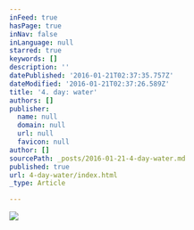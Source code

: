 ```yaml
---
inFeed: true
hasPage: true
inNav: false
inLanguage: null
starred: true
keywords: []
description: ''
datePublished: '2016-01-21T02:37:35.757Z'
dateModified: '2016-01-21T02:37:26.589Z'
title: '4. day: water'
authors: []
publisher:
  name: null
  domain: null
  url: null
  favicon: null
author: []
sourcePath: _posts/2016-01-21-4-day-water.md
published: true
url: 4-day-water/index.html
_type: Article

---
```

![](https://the-grid-user-content.s3-us-west-2.amazonaws.com/8e2c5445-5ecb-4e7d-b579-8648a1e12e25.jpg)